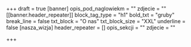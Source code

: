 +++
draft = true
[banner]
opis_pod_naglowiekm = ""
zdjecie = ""
[[banner.header_repeater]]
block_tag_type = "h1"
bold_txt = "gruby"
break_line = false
txt_block = "O nas"
txt_block_size = "XXL"
underline = false
[nasza_wizja]
header_repeater = []
opis_sekcji = ""
zdjecie = ""

+++
